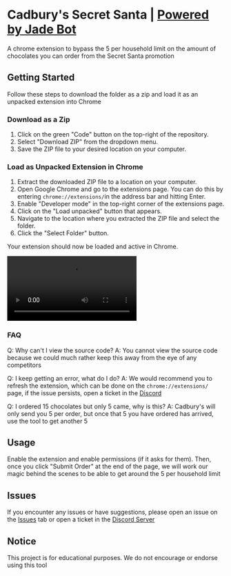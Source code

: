 # Cadbury's Secret Santa | [Powered by Jade Bot](https://discord.gg/jadebot)

A chrome extension to bypass the 5 per household limit on the amount of chocolates you can order from the Secret Santa promotion

## Getting Started

Follow these steps to download the folder as a zip and load it as an unpacked extension into Chrome

### Download as a Zip

1. Click on the green "Code" button on the top-right of the repository.
2. Select "Download ZIP" from the dropdown menu.
3. Save the ZIP file to your desired location on your computer.

### Load as Unpacked Extension in Chrome

1. Extract the downloaded ZIP file to a location on your computer.
2. Open Google Chrome and go to the extensions page. You can do this by entering `chrome://extensions/`in the address bar and hitting Enter.
3. Enable "Developer mode" in the top-right corner of the extensions page.
4. Click on the "Load unpacked" button that appears.
5. Navigate to the location where you extracted the ZIP file and select the folder.
6. Click the "Select Folder" button.

Your extension should now be loaded and active in Chrome.

![Tutorial Video](https://media.discordapp.net/attachments/1126625205167595711/1184981779938033774/cadbury.mp4?ex=658df348&is=657b7e48&hm=77d09e4d4681810cc6bef669bf8fc267207a4ecc62a6c0f565c1d2136de4a186&)

### FAQ


Q: Why can't I view the source code? 
A: You cannot view the source code because we could much rather keep this away from the eye of any competitors

Q: I keep getting an error, what do I do?
A: We would recommend you to refresh the extension, which can be done on the `chrome://extensions/` page, if the issue persists, open a ticket in the [Discord](https://discord.gg/jadebot)

Q: I ordered 15 chocolates but only 5 came, why is this?
A: Cadbury's will only send you 5 per order, but once that 5 you have ordered has arrived, use the tool to get another 5

## Usage

Enable the extension and enable permissions (if it asks for them). Then, once you click "Submit Order" at the end of the page, we will work our magic behind the scenes to be able to get around the 5 per household limit

## Issues

If you encounter any issues or have suggestions, please open an issue on the [Issues](../../issues) tab or open a ticket in the [Discord Server](https://discord.gg/jadebot)

## Notice

This project is for educational purposes. We do not encourage or endorse using this tool
